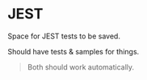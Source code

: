 # JEST
Space for JEST tests to be saved.

Should have tests & samples for things.
> Both should work automatically.
